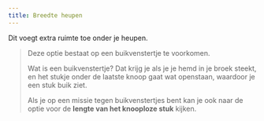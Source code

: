 ```yaml
---
title: Breedte heupen
---
```


Dit voegt extra ruimte toe onder je heupen.

> Deze optie bestaat op een buikvenstertje te voorkomen.
> 
> Wat is een buikvenstertje? Dat krijg je als je je hemd in je broek steekt, en het stukje onder de laatste knoop gaat wat openstaan, waardoor je een stuk buik ziet.
> 
> Als je op een missie tegen buikvenstertjes bent kan je ook naar de optie voor de **lengte van het knooploze stuk** kijken.